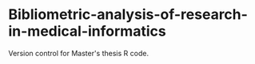 # Bibliometric-analysis-of-research-in-medical-informatics
Version control for Master's thesis R code.
